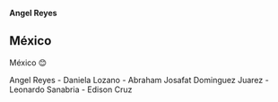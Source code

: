 **Angel Reyes**
## México

México :blush:

Angel Reyes - Daniela Lozano - Abraham Josafat Dominguez Juarez - Leonardo Sanabria - Edison Cruz
